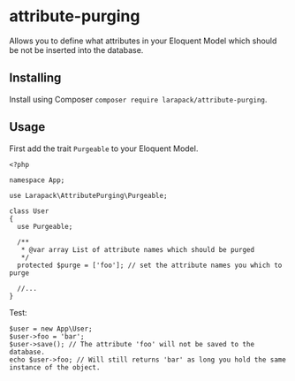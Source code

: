 # attribute-purging
Allows you to define what attributes in your Eloquent Model which should be not be inserted into the database.

## Installing

Install using Composer `composer require larapack/attribute-purging`.

## Usage

First add the trait `Purgeable` to your Eloquent Model.
```
<?php

namespace App;

use Larapack\AttributePurging\Purgeable;

class User
{
  use Purgeable;
  
  /**
   * @var array List of attribute names which should be purged
   */ 
  protected $purge = ['foo']; // set the attribute names you which to purge
  
  //...
}
```

Test:
```
$user = new App\User;
$user->foo = 'bar';
$user->save(); // The attribute 'foo' will not be saved to the database.
echo $user->foo; // Will still returns 'bar' as long you hold the same instance of the object.
```
